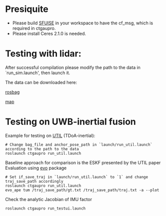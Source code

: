 # Presiquite

* Please build [SFUISE](https://github.com/KIT-ISAS/SFUISE) in your workspace to have the cf_msg, which is required in ctgaupro.
* Please install Ceres 2.1.0 is needed.

# Testing with lidar:

After successful compilation please modify the path to the data in `run_sim.launch', then launch it.

The data can be downloaded here:

[rosbag](https://drive.google.com/file/d/1LrXRM73KUA1I1cU5NvOVeRSOPkXpkDKB/view?usp=drive_link)

[map](https://drive.google.com/file/d/19bfNp-ljfxNjLngdhIvIxfoClPygXRqC/view?usp=sharing)

# Testing on UWB-inertial fusion
Example for testing on [UTIL](https://utiasdsl.github.io/util-uwb-dataset/) (TDoA-inertial):
```
# Change bag_file and anchor_pose_path in `launch/run_util.launch` according to the path to the data
roslaunch ctgaupro run_util.launch
```
Baseline approach for comparison is the ESKF presented by the UTIL paper
Evaluation using [evo](https://github.com/MichaelGrupp/evo) package
```
# Set if_save_traj in `launch/run_util.launch` to `1` and change traj_save_path accordingly
roslaunch ctgaupro run_util.launch
evo_ape tum /traj_save_path/gt.txt /traj_save_path/traj.txt -a --plot
```
Check the analytic Jacobian of IMU factor
```
roslaunch ctgaupro run_testui.launch
``` 
